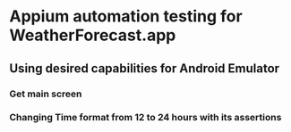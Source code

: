 # Appium automation testing for WeatherForecast.app

## Using desired capabilities for Android Emulator 

### Get main screen 
### Changing Time format from 12 to 24 hours with its assertions
